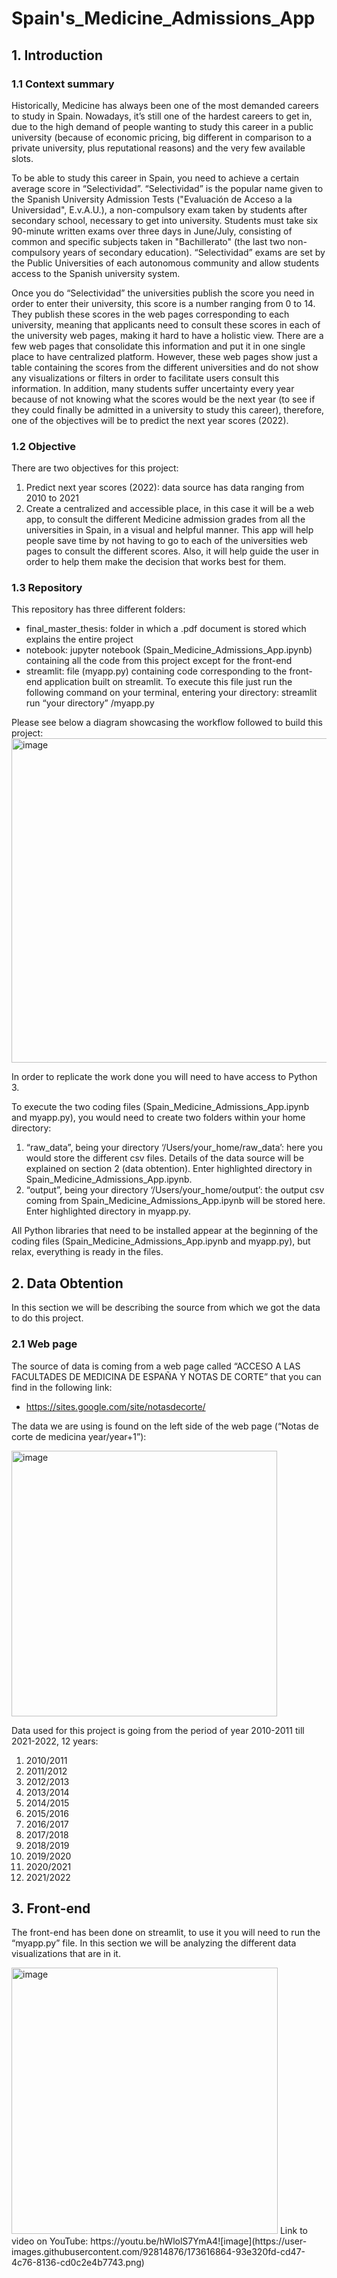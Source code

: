 # Spain's_Medicine_Admissions_App

## 1. Introduction
### 1.1 Context summary
Historically, Medicine has always been one of the most demanded careers to study in Spain. Nowadays, it’s still one of the hardest careers to get in, due to the high demand of people wanting to study this career in a public university (because of economic pricing, big different in comparison to a private university, plus reputational reasons) and the very few available slots.

To be able to study this career in Spain, you need to achieve a certain average score in “Selectividad”. “Selectividad” is the popular name given to the Spanish University Admission Tests ("Evaluación de Acceso a la Universidad", E.v.A.U.), a non-compulsory exam taken by students after secondary school, necessary to get into university. Students must take six 90-minute written exams over three days in June/July, consisting of common and specific subjects taken in "Bachillerato" (the last two non-compulsory years of secondary education). “Selectividad” exams are set by the Public Universities of each autonomous community and allow students access to the Spanish university system.

Once you do “Selectividad” the universities publish the score you need in order to enter their university, this score is a number ranging from 0 to 14. They publish these scores in the web pages corresponding to each university, meaning that applicants need to consult these scores in each of the university web pages, making it hard to have a holistic view. There are a few web pages that consolidate this information and put it in one single place to have centralized platform. However, these web pages show just a table containing the scores from the different universities and do not show any visualizations or filters in order to facilitate users consult this information. In addition, many students suffer uncertainty every year because of not knowing what the scores would be the next year (to see if they could finally be admitted in a university to study this career), therefore, one of the objectives will be to predict the next year scores (2022).

### 1.2 Objective
There are two objectives for this project:
1)	Predict next year scores (2022): data source has data ranging from 2010 to 2021
2)	Create a centralized and accessible place, in this case it will be a web app, to consult the different Medicine admission grades from all the universities in Spain, in a visual and helpful manner. This app will help people save time by not having to go to each of the universities web pages to consult the different scores. Also, it will help guide the user in order to help them make the decision that works best for them.

### 1.3 Repository
This repository has three different folders:
-	final_master_thesis: folder in which a .pdf document is stored which explains the entire project
-	notebook: jupyter notebook (Spain_Medicine_Admissions_App.ipynb) containing all the code from this project except for the front-end
-	streamlit: file (myapp.py) containing code corresponding to the front-end application built on streamlit. To execute this file just run the following command on your terminal, entering your directory: streamlit run “your directory” /myapp.py

Please see below a diagram showcasing the workflow followed to build this project:
<img width="519" alt="image" src="https://user-images.githubusercontent.com/92814876/173615749-e047e1e9-c976-40e8-a106-88c468787b48.png">

In order to replicate the work done you will need to have access to Python 3.

To execute the two coding files (Spain_Medicine_Admissions_App.ipynb and myapp.py), you would need to create two folders within your home directory:
1)	 “raw_data”, being your directory ‘/Users/your_home/raw_data’: here you would store the different csv files. Details of the data source will be explained on section 2 (data obtention). Enter highlighted directory in Spain_Medicine_Admissions_App.ipynb.
2)	“output”, being your directory ‘/Users/your_home/output’: the output csv coming from 
Spain_Medicine_Admissions_App.ipynb will be stored here. Enter highlighted directory in myapp.py.

All Python libraries that need to be installed appear at the beginning of the coding files (Spain_Medicine_Admissions_App.ipynb and myapp.py), but relax, everything is ready in the files.

## 2. Data Obtention
In this section we will be describing the source from which we got the data to do this project.
### 2.1 Web page
The source of data is coming from a web page called “ACCESO A LAS FACULTADES DE MEDICINA DE ESPAÑA Y NOTAS DE CORTE” that you can find in the following link:
-	https://sites.google.com/site/notasdecorte/

The data we are using is found on the left side of the web page (“Notas de corte de medicina year/year+1”):

<img width="425" alt="image" src="https://user-images.githubusercontent.com/92814876/173616174-85433f2e-8a98-4624-80e5-1cb02887555b.png">


Data used for this project is going from the period of year 2010-2011 till 2021-2022, 12 years:
1)	2010/2011
2)	2011/2012
3)	2012/2013
4)	2013/2014
5)	2014/2015
6)	2015/2016
7)	2016/2017
8)	2017/2018
9)	2018/2019
10)	2019/2020
11)	2020/2021
12)	2021/2022


## 3. Front-end
The front-end has been done on streamlit, to use it you will need to run the “myapp.py” file. In this section we will be analyzing the different data visualizations that are in it.

<img width="426" alt="image" src="https://user-images.githubusercontent.com/92814876/173616829-c23bbf49-d4ce-4776-97f5-7b10b17e3b1c.png">
Link to video on YouTube: https://youtu.be/hWlolS7YmA4![image](https://user-images.githubusercontent.com/92814876/173616864-93e320fd-cd47-4c76-8136-cd0c2e4b7743.png)
